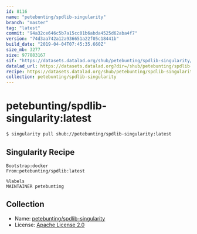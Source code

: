 ```yaml
---
id: 8116
name: "petebunting/spdlib-singularity"
branch: "master"
tag: "latest"
commit: "94a32ce646c5b7a15cc01b6abda4525d62aba4f7"
version: "74d3aa742a12a936651a22f05c18441b"
build_date: "2019-04-04T07:45:35.660Z"
size_mb: 3277
size: 977883167
sif: "https://datasets.datalad.org/shub/petebunting/spdlib-singularity/latest/2019-04-04-94a32ce6-74d3aa74/74d3aa742a12a936651a22f05c18441b.simg"
datalad_url: https://datasets.datalad.org?dir=/shub/petebunting/spdlib-singularity/latest/2019-04-04-94a32ce6-74d3aa74/
recipe: https://datasets.datalad.org/shub/petebunting/spdlib-singularity/latest/2019-04-04-94a32ce6-74d3aa74/Singularity
collection: petebunting/spdlib-singularity
---
```


# petebunting/spdlib-singularity:latest

```bash
$ singularity pull shub://petebunting/spdlib-singularity:latest
```

## Singularity Recipe

```singularity
Bootstrap:docker  
From:petebunting/spdlib:latest 

%labels
MAINTAINER petebunting
```

## Collection

 - Name: [petebunting/spdlib-singularity](https://github.com/petebunting/spdlib-singularity)
 - License: [Apache License 2.0](https://api.github.com/licenses/apache-2.0)

